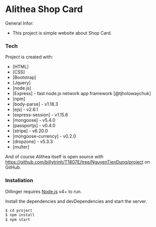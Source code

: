 # Alithea Shop Card

General Infor: 
-    This project is simple website about Shop Card.


### Tech

Project is created with:

* [HTML]
* [CSS]
* [Bootstrap]
* [Jquery] 
* [node.js]
* [Express] - fast node.js network app framework [@tjholowaychuk]
* [npm] 
* [body-parse] - v1.18.3
* [ejs] - v2.6.1
* [express-session] - v1.15.6
* [mongoose] - v5.4.0
* [passportjs] - v0.4.0
* [stripe] - v6.20.0
* [mongoose-currency] - v0.2.0
* [dropzone] - v5.3.3
* [multer]

And of course Alithea itself is open source with https://github.com/billytrinh/T1807E/tree/NguyenTienDung/project
on GitHub.

### Installation

Dillinger requires [Node.js](https://nodejs.org/) v4+ to run.

Install the dependencies and devDependencies and start the server.

```sh
$ cd project
$ npm install
$ npm start
```




